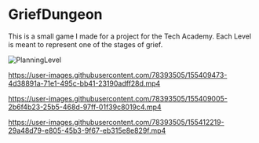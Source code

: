 # GriefDungeon
This is a small game I made for a project for the Tech Academy. Each Level is meant to represent one of the stages of grief.


![PlanningLevel](https://user-images.githubusercontent.com/78393505/155237507-c62efc2a-050d-4c62-a594-06d81621c2d6.png)





https://user-images.githubusercontent.com/78393505/155409473-4d38891a-71e1-495c-bb41-23190adff28d.mp4






https://user-images.githubusercontent.com/78393505/155409005-2b6f4b23-25b5-468d-97ff-01f39c8019c4.mp4








https://user-images.githubusercontent.com/78393505/155412219-29a48d79-e805-45b3-9f67-eb315e8e829f.mp4


